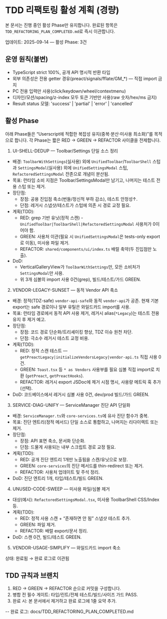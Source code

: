 # TDD 리팩토링 활성 계획 (경량)

본 문서는 진행 중인 활성 Phase만 유지합니다. 완료된 항목은
`TDD_REFACTORING_PLAN_COMPLETED.md`로 즉시 이관합니다.

업데이트: 2025-09-14 — 활성 Phase: 3건

## 운영 원칙(불변)

- TypeScript strict 100%, 공개 API 명시적 반환 타입
- 외부 의존성은 전용 getter 경유(preact/signals/fflate/GM\_\*) — 직접 import
  금지
- PC 전용 입력만 사용(click/keydown/wheel/contextmenu)
- 디자인/모션/spacing/z-index 모두 토큰 기반만 사용(raw 숫자/hex/ms 금지)
- Result status 모델: 'success' | 'partial' | 'error' | 'cancelled'

## 활성 Phase

아래 Phase들은 “Userscript에 적합한 복잡성 유지(중복·분산·미사용 최소화)”를 목적
으로 합니다. 각 Phase는 짧은 RED → GREEN → REFACTOR 사이클을 전제합니다.

1. UI-SHELL-DEDUP — Toolbar/Settings 단일 소스 정리

- 배경: `ToolbarWithSettings`(실사용) 외에 `UnifiedToolbar`/`ToolbarShell`
  스텁과 `SettingsModal`(실사용) 외에 `UnifiedSettingsModal` 스텁,
  `RefactoredSettingsModal` 잔존으로 개념이 분산됨.
- 목표: 런타임 소비 지점은 Toolbar/SettingsModal만 남기고, 나머지는 테스트 전용
  스텁 또는 제거.
- 장단점:
  - 장점: 공용 진입점 축소(번들/정신적 부하 감소), 테스트 안정성↑.
  - 단점: 레거시 스냅샷/테스트가 스텁에 의존 시 경로 교정 필요.
- 계획(TDD):
  - RED: grep 기반 유닛(정적 스캔) -
    `UnifiedToolbar|ToolbarShell|RefactoredSettingsModal` 사용처가 0이어야 함.
  - GREEN: 사용처 이관(필요 시 `UnifiedSettingsModal`은 tests-only export로
    이동), 미사용 파일 제거.
  - REFACTOR: `shared/components/ui/index.ts` 배럴 축약(두 진입점만 노출).
- DoD:
  - VerticalGalleryView가 `ToolbarWithSettings`만, 모든 소비처가
    `SettingsModal`만 사용.
  - 위 3개 심볼의 import 사용 0건(grep), 빌드/테스트/가드 GREEN.

2. VENDOR-LEGACY-SUNSET — 동적 Vendor API 축소

- 배경: 정적(TDZ-safe) `vendor-api-safe`와 동적 `vendor-api`가 공존. 현재 기본
  export는 safe 경로이나 일부 유틸은 와일드카드 import를 사용.
- 목표: 런타임 경로에서 동적 API 사용 제거, 레거시 alias(`*Legacy`)는 테스트
  전용 유지 후 제거 예고.
- 장단점:
  - 장점: 코드 경로 단순화/트리셰이킹 향상, TDZ 이슈 원천 차단.
  - 단점: 극소수 레거시 테스트 교정 비용.
- 계획(TDD):
  - RED: 정적 스캔 테스트 —
    `getPreactLegacy|initializeVendorsLegacy|vendor-api.ts` 직접 사용 0건.
  - GREEN: `Toast.tsx` 등 `* as Vendors` 사용부를 필요 심볼 직접 import로 치환
    (`getPreact`, `getPreactHooks`).
  - REFACTOR: 레거시 export JSDoc에 제거 시점 명시, 사용량 메트릭 훅 추가(선택).
- DoD: 코드베이스에서 레거시 심볼 사용 0건, dev/prod 빌드/가드 GREEN.

3. SERVICE-DIAG-UNIFY — ServiceManager 진단 API 단일화

- 배경: `ServiceManager.ts`와 `core-services.ts`에 유사 진단 함수가 중복.
- 목표: 진단 엔트리(정적 메서드) 단일 소스로 통합하고, 나머지는 리다이렉트 또는
  제거.
- 장단점:
  - 장점: API 표면 축소, 문서화 단순화.
  - 단점: 드물게 사용되는 내부 스크립트 경로 교정 필요.
- 계획(TDD):
  - RED: 공개 진단 엔트리 1개만 노출됨을 스캔/유닛으로 보장.
  - GREEN: `core-services`의 진단 메서드를 thin-redirect 또는 제거.
  - REFACTOR: 사용처 업데이트 및 주석 정리.
- DoD: 진단 엔트리 1개, 타입/테스트/빌드 GREEN.

4. UNUSED-CODE-SWEEP — 미사용 파일/심볼 제거

- 대상(예시): `RefactoredSettingsModal.tsx`, 미사용 ToolbarShell CSS/Index 등.
- 계획(TDD):
  - RED: 정적 사용 스캔 + “존재하면 안 됨” 스냅샷 테스트 추가.
  - GREEN: 파일 제거.
  - REFACTOR: 배럴 export/문서 정리.
- DoD: 스캔 0건, 빌드/테스트 GREEN.

5. VENDOR-USAGE-SIMPLIFY — 와일드카드 import 축소

상태: 완료됨 → 완료 로그로 이관됨

## TDD 규칙과 브랜치

1. RED → GREEN → REFACTOR 순으로 커밋을 구성합니다.
2. 병합 전 필수 게이트: 타입/린트/전체 테스트/빌드/사이즈 가드 PASS.
3. 완료 시: 본 문서에서 제거하고 완료 로그에 1줄 요약 추가.

-- 완료 로그: docs/TDD_REFACTORING_PLAN_COMPLETED.md
